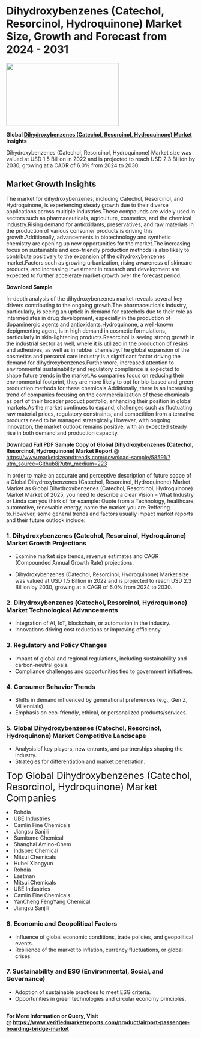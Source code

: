 <H1>Dihydroxybenzenes (Catechol, Resorcinol, Hydroquinone) Market Size, Growth and Forecast from 2024 - 2031</H1><img class="aligncenter size-medium wp-image-584254" src="https://thirdeyenews.in/wp-content/uploads/2024/09/Global-Market-Research-300x168.jpeg" alt="" width="300" height="168" /><p><strong>Global&nbsp;<a href="https://www.marketsizeandtrends.com/download-sample/58591/?utm_source=Github8j?utm_medium=223">Dihydroxybenzenes (Catechol, Resorcinol, Hydroquinone) Market</a> Insights</strong></p><p>Dihydroxybenzenes (Catechol, Resorcinol, Hydroquinone) Market size was valued at USD 1.5 Billion in 2022 and is projected to reach USD 2.3 Billion by 2030, growing at a CAGR of 6.0% from 2024 to 2030.</p><p><h2>Market Growth Insights</h2> <p>The market for dihydroxybenzenes, including Catechol, Resorcinol, and Hydroquinone, is experiencing steady growth due to their diverse applications across multiple industries.These compounds are widely used in sectors such as pharmaceuticals, agriculture, cosmetics, and the chemical industry.Rising demand for antioxidants, preservatives, and raw materials in the production of various consumer products is driving this growth.Additionally, advancements in biotechnology and synthetic chemistry are opening up new opportunities for the market.The increasing focus on sustainable and eco-friendly production methods is also likely to contribute positively to the expansion of the dihydroxybenzenes market.Factors such as growing urbanization, rising awareness of skincare products, and increasing investment in research and development are expected to further accelerate market growth over the forecast period.</p> <p><strong>Download Sample</strong></p> <p>In-depth analysis of the dihydroxybenzenes market reveals several key drivers contributing to the ongoing growth.The pharmaceuticals industry, particularly, is seeing an uptick in demand for catechols due to their role as intermediates in drug development, especially in the production of dopaminergic agents and antioxidants.Hydroquinone, a well-known depigmenting agent, is in high demand in cosmetic formulations, particularly in skin-lightening products.Resorcinol is seeing strong growth in the industrial sector as well, where it is utilized in the production of resins and adhesives, as well as in rubber chemistry.The global expansion of the cosmetics and personal care industry is a significant factor driving the demand for dihydroxybenzenes.Furthermore, increased attention to environmental sustainability and regulatory compliance is expected to shape future trends in the market.As companies focus on reducing their environmental footprint, they are more likely to opt for bio-based and green production methods for these chemicals.Additionally, there is an increasing trend of companies focusing on the commercialization of these chemicals as part of their broader product portfolio, enhancing their position in global markets.As the market continues to expand, challenges such as fluctuating raw material prices, regulatory constraints, and competition from alternative products need to be managed strategically.However, with ongoing innovation, the market outlook remains positive, with an expected steady rise in both demand and production capacity.</p> <p><span class=""><strong>Download Full PDF Sample Copy of Global Dihydroxybenzenes (Catechol, Resorcinol, Hydroquinone) Market Report</strong> @ <a href="https://www.marketsizeandtrends.com/download-sample/58591/?utm_source=Github8j?utm_medium=223" target="_blank">https://www.marketsizeandtrends.com/download-sample/58591/?utm_source=Github8j?utm_medium=223</a></span></p><p>In order to make an accurate and perceptive description of future scope of a Global&nbsp;Dihydroxybenzenes (Catechol, Resorcinol, Hydroquinone) Market Market as Global&nbsp;Dihydroxybenzenes (Catechol, Resorcinol, Hydroquinone) Market Market of 2025, you need to describe a clear Vision &ndash; What Industry or Linda can you think of for example: Quote from a Technology, healthcare, automotive, renewable energy, name the market you are Reffering to.However, some general trends and factors usually impact market reports and their future outlook include:</p><h3>1.&nbsp;<strong>Dihydroxybenzenes (Catechol, Resorcinol, Hydroquinone) Market Growth Projections</strong></h3><ul><li>Examine market size trends, revenue estimates and CAGR (Compounded Annual Growth Rate) projections.</li><li><p>Dihydroxybenzenes (Catechol, Resorcinol, Hydroquinone) Market size was valued at USD 1.5 Billion in 2022 and is projected to reach USD 2.3 Billion by 2030, growing at a CAGR of 6.0% from 2024 to 2030.</p></li></ul><h3>2.&nbsp;<strong>Dihydroxybenzenes (Catechol, Resorcinol, Hydroquinone) Market Technological Advancements</strong></h3><ul><li>Integration of AI, IoT, blockchain, or automation in the industry.</li><li>Innovations driving cost reductions or improving efficiency.</li></ul><h3>3.&nbsp;<strong>Regulatory and Policy Changes</strong></h3><ul><li>Impact of global and regional regulations, including sustainability and carbon-neutral goals.</li><li>Compliance challenges and opportunities tied to government initiatives.</li></ul><h3>4.&nbsp;<strong>Consumer Behavior Trends</strong></h3><ul><li>Shifts in demand influenced by generational preferences (e.g., Gen Z, Millennials).</li><li>Emphasis on eco-friendly, ethical, or personalized products/services.</li></ul><h3>5.&nbsp;<strong>Global Dihydroxybenzenes (Catechol, Resorcinol, Hydroquinone) Market Competitive Landscape</strong></h3><ul><li>Analysis of key players, new entrants, and partnerships shaping the industry.</li><li>Strategies for differentiation and market penetration.</li></ul><p data-pm-slice="1 1 []"><span style="color: inherit; font-family: inherit; font-size: 25px;">Top Global Dihydroxybenzenes (Catechol, Resorcinol, Hydroquinone) Market Companies</span></p><div class="" data-test-id=""><p><li>Rohdia</li><li> UBE Industries</li><li> Camlin Fine Chemicals</li><li> Jiangsu Sanjili</li><li> Sumitomo Chemical</li><li> Shanghai Amino-Chem</li><li> Indspec Chemical</li><li> Mitsui Chemicals</li><li> Hubei Xiangyun</li><li> Rohdia</li><li> Eastman</li><li> Mitsui Chemicals</li><li> UBE Industries</li><li> Camlin Fine Chemicals</li><li> YanCheng FengYang Chemical</li><li> Jiangsu Sanjili</li></p></div><h3>6.&nbsp;<strong>Economic and Geopolitical Factors</strong></h3><ul><li>Influence of global economic conditions, trade policies, and geopolitical events.</li><li>Resilience of the market to inflation, currency fluctuations, or global crises.</li></ul><h3>7.&nbsp;<strong>Sustainability and ESG (Environmental, Social, and Governance)</strong></h3><ul><li>Adoption of sustainable practices to meet ESG criteria.</li><li>Opportunities in green technologies and circular economy principles.</li></ul><h2><strong style="font-size: 14px;">For More Information or Query, Visit @&nbsp;</strong><a style="background-color: #ffffff; font-size: 14px;" href="https://www.marketsizeandtrends.com/report/dihydroxybenzenes-catechol-resorcinol-hydroquinone-market/" target="_blank">https://www.verifiedmarketreports.com/product/airport-passenger-boarding-bridge-market</a></h2>